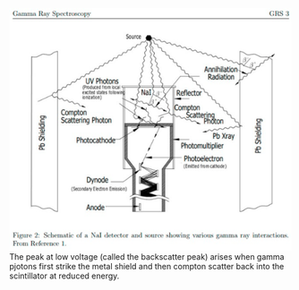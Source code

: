 ![749983c47dd133f330771a8a962bf891.png](../../../../_resources/749983c47dd133f330771a8a962bf891.png)
The peak at low voltage (called the backscatter peak) arises when gamma pjotons first strike the metal shield and then compton scatter back into the scintillator at reduced energy. 